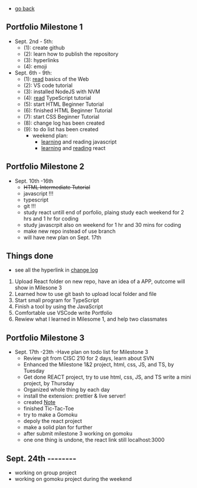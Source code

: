 - [go back](https://boyuan1228.github.io/)
## Portfolio Milestone 1
  - Sept. 2nd - 5th:
    - (1): create github
    - (2): learn how to publish the repository
    - (3): hyperlinks
    - (4): emoji
  - Sept. 6th - 9th:
    - (1): [read](https://sun.iwu.edu/~mliffito/cs_codex/posts/web-development-basics/) basics of the Web
    - (2): VS code tutorial
    - (3): installed NodeJS with NVM
    - (4): [read](https://www.typescriptlang.org/docs/handbook/typescript-in-5-minutes.html) TypeScript tutorial
    - (5): start HTML Beginner Tutorial
    - (6): finished HTML Beginner Tutorial
    - (7): start CSS Beginner Tutorial
    - (8): change log has been created
    - (9): to do list has been created
      - weekend plan:
        - [learning](https://htmldog.com/guides/javascript/) and reading javascript
        - [learning](https://reactjs.org/tutorial/tutorial.html) and [reading](https://www.oreilly.com/library/view/learn-react-with/9781789610253/) react


  
  
## Portfolio Milestone 2
 - Sept. 10th -16th
   - ~~HTML Intermediate Tutorial~~
   - javascript !!!
   - typescript 
   - git !!!
   - study react untill end of porfolio, plaing study each weekend for 2 hrs and 1 hr for coding
   - study javascrpit also on weekend for 1 hr and 30 mins for coding
   - make new repo instead of use branch
   - will have new plan on Sept. 17th 
## Things done
- see all the hyperlink in [change log](https://github.com/boyuan1228/boyuan1228.github.io/blob/main/Required%20New%20Sections/Change%20Log.md)
<ol>
<li>Upload React folder on new repo, have an idea of a APP, outcome will show in Milesone 3</li>
<li>Learned how to use git bash to upload local folder and file</li>
<li>Start small program for TypeScript</li>
<li>Finish a tool by using the JavaScript</li>
<li>Comfortable use VSCode write Portfolio</li>
<li>Rewiew what I learned in Milesome 1, and help two classmates</li>
</ol>

## Portfolio Milestone 3
- Sept. 17th -23th
  -Have plan on todo list for Milestone 3
  - Review git from CISC 210 for 2 days, learn about SVN
  - Enhanced the Milestone 1&2 project, html, css, JS, and TS, by Tuesday
  - Get done REACT project, try to use html, css, JS, and TS write a mini project, by Thursday
  - Organized whole thing by each day
  - install the extension: prettier & live server!
  - created [Note](https://github.com/boyuan1228/boyuan1228.github.io/blob/main/Required%20New%20Sections/Note.md)
  - finished Tic-Tac-Toe
  - try to make a Gomoku
  - depoly the react project
  - make a solid plan for further
  - after submit milestone 3 working on gomoku
  - one one thing is undone, the react link still localhost:3000

## Sept. 24th --------
- working on group project
- working on gomoku project during the weekend